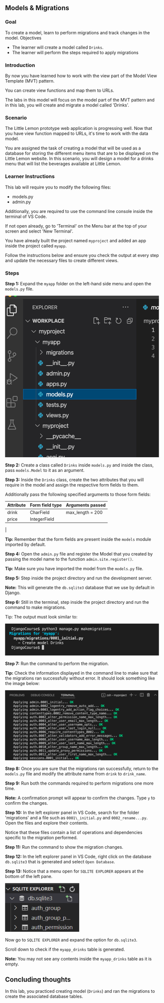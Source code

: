 ## Models & Migrations

### Goal

To create a model, learn to perform migrations and track changes in the model. Objectives

- The learner will create a model called ```Drinks```.
- The learner will perform the steps required to apply migrations


### Introduction

By now you have learned how to work with the view part of the Model View Template (MVT) pattern.

You can create view functions and map them to URLs.

The labs in this model will focus on the model part of the MVT pattern and in this lab, you will create and migrate a model called 'Drinks'.

### Scenario

The Little Lemon prototype web application is progressing well. Now that you have view function mapped to URLs, it's time to work with the data model.

You are assigned the task of creating a model that will be used as a database for storing the different menu items that are to be displayed on the Little Lemon website. In this scenario, you will design a model for a drinks menu that will list the beverages available at Little Lemon.

### Learner Instructions

This lab will require you to modify the following files:

- models.py
- admin.py

Additionally, you are required to use the command line console inside the terminal of VS Code.

If not open already, go to 'Terminal' on the Menu bar at the top of your screen and select 'New Terminal'.


You have already built the project named ```myproject``` and added an app inside the project called ```myapp```.

Follow the instructions below and ensure you check the output at every step and update the necessary files to create different views.


### Steps

**Step 1:**
Expand the ```myapp``` folder on the left-hand side menu and open the ```models.py``` file.

![models.py](assets/dir.png)

**Step 2:**
 Create a class called ```Drinks``` inside ```models.py``` and inside the class, pass ```models.Model``` to it as an argument.

**Step 3:**
 Inside the ```Drinks``` class, create the two attributes that you will require in the model and assign the respective form fields to them.

Additionally pass the following specified arguments to those form fields:

| **Attribute** | **Form field type** | **Arguments passed** |
| --- | --- | --- |
| drink | CharField | max\_length = 200 |
| price | IntegerField |
 |

**Tip:** Remember that the form fields are present inside the ```models``` module imported by default.

**Step 4:**
Open the ```admin.py``` file and register the Model that you created by passing the model name to the function ```admin.site.register()```.

**Tip:** Make sure you have imported the model from the ```models.py``` file.

**Step 5:** Step inside the project directory and run the development server.

**Note:** This will generate the ```db.sqlite3``` database that we use by default in Django.

**Step 6:**
Still in the terminal, step inside the project directory and run the command to make migrations.

Tip: The output must look similar to:

![Make Migrations](assets/makemig.png)

**Step 7:**
Run the command to perform the migration.

**Tip:** Check the information displayed in the command line to make sure that the migrations ran successfully without error. It should look something like the image below:

![Migrate](assets/mig.png)

**Step 8:**
Once you are sure that the migrations ran successfully, return to the ```models.py``` file and modify the attribute name from ```drink``` to ```drink_name```.

**Step 9:**
Run both the commands required to perform migrations one more time.

**Note:** A confirmation prompt will appear to confirm the changes. Type ```y``` to confirm the changes.

**Step 10:**
In the left explorer panel in VS Code, search for the folder 'migrations' and a file such as ```0001\_initial.py``` and ```0002_rename...py```. Open the files and explore their contents.

Notice that these files contain a list of operations and dependencies specific to the migration performed.

**Step 11:**
Run the command to show the migration changes.

**Step 12:**
In the left explorer panel in VS Code, right click on the database ```db.sqlite3``` that is generated and select ```Open Database```.

**Step 13:**
Notice that a menu open for ```SQLITE EXPLORER``` appears at the bottom of the left pane.

![Entry in db](assets/db.png)

Now go to ```SQLITE EXPLORER``` and expand the option for ```db.sqlite3```.

Scroll down to check if the ```myapp_drinks``` table is generated.

**Note:** You may not see any contents inside the ```myapp_drinks``` table as it is empty.

## Concluding thoughts

In this lab, you practiced creating model (```Drinks```) and ran the migrations to create the associated database tables.